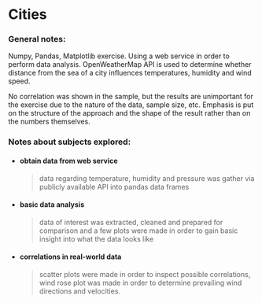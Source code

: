 # Cities

<h3>General notes:</h3>

<p>Numpy, Pandas, Matplotlib exercise. Using a web service in order to perform data analysis. OpenWeatherMap API is used to determine whether distance from the sea of a city influences temperatures, humidity and wind speed.

No correlation was shown in the sample, but the results are unimportant for the exercise due to the nature of the data, sample size, etc. Emphasis is put on the structure of the approach and the shape of the result rather than on the numbers themselves.</p>

<h3>Notes about subjects explored:</h3>

+ <h4> obtain data from web service</h4>

	> data regarding temperature, humidity and pressure was gather via publicly available API into pandas data frames

+ <h4> basic data analysis</h4>

	> data of interest was extracted, cleaned and prepared for comparison and a few plots were made in order to gain basic insight into what the data looks like

+ <h4> correlations in real-world data</h4>

	> scatter plots were made in order to inspect possible correlations, wind rose plot was made in order to determine prevailing wind directions and velocities.